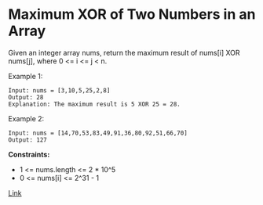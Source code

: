 # Maximum XOR of Two Numbers in an Array

Given an integer array nums, return the maximum result of nums[i] XOR nums[j], where 0 <= i <= j < n.

Example 1:

```
Input: nums = [3,10,5,25,2,8]
Output: 28
Explanation: The maximum result is 5 XOR 25 = 28.
```

Example 2:

```
Input: nums = [14,70,53,83,49,91,36,80,92,51,66,70]
Output: 127
```

**Constraints:**

- 1 <= nums.length <= 2 * 10^5
- 0 <= nums[i] <= 2^31 - 1

[Link](https://leetcode.com/problems/maximum-xor-of-two-numbers-in-an-array/)